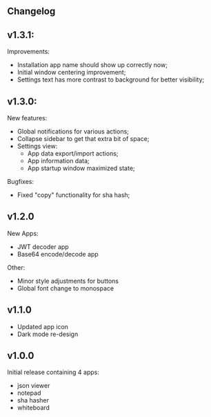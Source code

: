 Changelog
---

v1.3.1:
--
Improvements:
- Installation app name should show up correctly now;
- Initial window centering improvement;
- Settings text has more contrast to background for better visibility;

v1.3.0:
--
New features:
- Global notifications for various actions;
- Collapse sidebar to get that extra bit of space;
- Settings view:
  - App data export/import actions;
  - App information data;
  - App startup window maximized state;

Bugfixes:
- Fixed "copy" functionality for sha hash;


v1.2.0
--
New Apps:
- JWT decoder app
- Base64 encode/decode app

Other:
- Minor style adjustments for buttons
- Global font change to monospace


v1.1.0
--
- Updated app icon
- Dark mode re-design


v1.0.0
--
Initial release containing 4 apps:
- json viewer
- notepad
- sha hasher
- whiteboard
